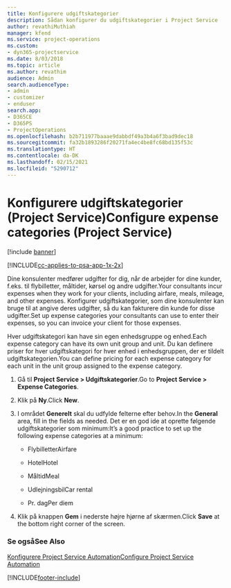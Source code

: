 ```yaml
---
title: Konfigurere udgiftskategorier
description: Sådan konfigurer du udgiftskategorier i Project Service
author: revathiMuthiah
manager: kfend
ms.service: project-operations
ms.custom:
- dyn365-projectservice
ms.date: 8/03/2018
ms.topic: article
ms.author: revathim
audience: Admin
search.audienceType:
- admin
- customizer
- enduser
search.app:
- D365CE
- D365PS
- ProjectOperations
ms.openlocfilehash: b2b711977baaae9dabbdf49a3b4a6f3bad9dec18
ms.sourcegitcommit: fa32b1893286f20271fa4ec4be8fc68bd135f53c
ms.translationtype: HT
ms.contentlocale: da-DK
ms.lasthandoff: 02/15/2021
ms.locfileid: "5290712"
---
```

# <a name="configure-expense-categories-project-service"></a><span data-ttu-id="ac5b6-103">Konfigurere udgiftskategorier (Project Service)</span><span class="sxs-lookup"><span data-stu-id="ac5b6-103">Configure expense categories (Project Service)</span></span>

[!include [banner](../includes/psa-now-project-operations.md)]

[!INCLUDE[cc-applies-to-psa-app-1x-2x](../includes/cc-applies-to-psa-app-1x-2x.md)]

<span data-ttu-id="ac5b6-104">Dine konsulenter medfører udgifter for dig, når de arbejder for dine kunder, f.eks. til flybilletter, måltider, kørsel og andre udgifter.</span><span class="sxs-lookup"><span data-stu-id="ac5b6-104">Your consultants incur expenses when they work for your clients, including airfare, meals, mileage, and other expenses.</span></span> <span data-ttu-id="ac5b6-105">Konfigurer udgiftskategorier, som dine konsulenter kan bruge til at angive deres udgifter, så du kan fakturere din kunde for disse udgifter.</span><span class="sxs-lookup"><span data-stu-id="ac5b6-105">Set up expense categories your consultants can use to enter their expenses, so you can invoice your client for those expenses.</span></span>  
  
<span data-ttu-id="ac5b6-106">Hver udgiftskategori kan have sin egen enhedsgruppe og enhed.</span><span class="sxs-lookup"><span data-stu-id="ac5b6-106">Each expense category can have its own unit group and unit.</span></span> <span data-ttu-id="ac5b6-107">Du kan definere priser for hver udgiftskategori for hver enhed i enhedsgruppen, der er tildelt udgiftskategorien.</span><span class="sxs-lookup"><span data-stu-id="ac5b6-107">You can define pricing for each expense category for each unit in the unit group assigned to the expense category.</span></span>  
  
1.  <span data-ttu-id="ac5b6-108">Gå til **Project Service > Udgiftskategorier**.</span><span class="sxs-lookup"><span data-stu-id="ac5b6-108">Go to **Project Service > Expense Categories**.</span></span>  
  
2.  <span data-ttu-id="ac5b6-109">Klik på **Ny**.</span><span class="sxs-lookup"><span data-stu-id="ac5b6-109">Click **New**.</span></span>  
  
3.  <span data-ttu-id="ac5b6-110">I området **Generelt** skal du udfylde felterne efter behov.</span><span class="sxs-lookup"><span data-stu-id="ac5b6-110">In the **General** area, fill in the fields as needed.</span></span> <span data-ttu-id="ac5b6-111">Det er en god ide at oprette følgende udgiftskategorier som minimum:</span><span class="sxs-lookup"><span data-stu-id="ac5b6-111">It’s a good practice to set up the following expense categories at a minimum:</span></span>  
  
    -   <span data-ttu-id="ac5b6-112">Flybilletter</span><span class="sxs-lookup"><span data-stu-id="ac5b6-112">Airfare</span></span>  
  
    -   <span data-ttu-id="ac5b6-113">Hotel</span><span class="sxs-lookup"><span data-stu-id="ac5b6-113">Hotel</span></span>  
  
    -   <span data-ttu-id="ac5b6-114">Måltid</span><span class="sxs-lookup"><span data-stu-id="ac5b6-114">Meal</span></span>  
  
    -   <span data-ttu-id="ac5b6-115">Udlejningsbil</span><span class="sxs-lookup"><span data-stu-id="ac5b6-115">Car rental</span></span>  
  
    -   <span data-ttu-id="ac5b6-116">Pr. dag</span><span class="sxs-lookup"><span data-stu-id="ac5b6-116">Per diem</span></span>  
  
4.  <span data-ttu-id="ac5b6-117">Klik på knappen **Gem** i nederste højre hjørne af skærmen.</span><span class="sxs-lookup"><span data-stu-id="ac5b6-117">Click **Save** at the bottom right corner of the screen.</span></span>  
  
### <a name="see-also"></a><span data-ttu-id="ac5b6-118">Se også</span><span class="sxs-lookup"><span data-stu-id="ac5b6-118">See Also</span></span>  
 [<span data-ttu-id="ac5b6-119">Konfigurere Project Service Automation</span><span class="sxs-lookup"><span data-stu-id="ac5b6-119">Configure Project Service Automation</span></span>](../psa/configure.md)


[!INCLUDE[footer-include](../includes/footer-banner.md)]